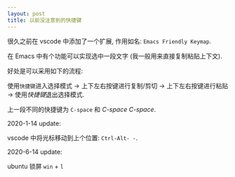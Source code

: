 ```yaml
---
layout: post
title: 以前没注意到的快捷键
---
```


很久之前在 vscode 中添加了一个扩展, 作用如名: `Emacs Friendly Keymap`.

在 Emacs 中有个功能可以实现选中一段文字 (我一般用来直接复制粘贴上下文).

好处是可以采用如下的流程:

使用`快捷键`进入选择模式 -> 上下左右按键进行复制/剪切 -> 上下左右按键进行粘贴 -> 使用*快捷键*退出选择模式.

上一段不同的快捷键为 `C-space` 和 *C-space C-space*.

2020-1-14 update:

vscode 中将光标移动到上个位置: `Ctrl-Alt- -`.

2020-6-14 update:

ubuntu 锁屏 `win` + `l`
